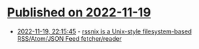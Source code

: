 # [Published on 2022-11-19](index.md)

* [2022-11-19, 22:15:45](https://lobste.rs/s/aiji0m/rssnix_is_unix_style_filesystem_based_rss) - [rssnix is a Unix-style filesystem-based RSS/Atom/JSON Feed fetcher/reader](https://github.com/jafarlihi/rssnix)
